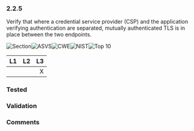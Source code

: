### 2.2.5 
Verify that where a credential service provider (CSP) and the application verifying authentication are separated, mutually authenticated TLS is in place between the two endpoints.

![Section](https://img.shields.io/badge/V2-green.svg)![ASVS](https://img.shields.io/badge/ASVS-2.2.5-blue.svg)![CWE](https://img.shields.io/badge/CWE-319-red.svg)![NIST](https://img.shields.io/badge/NIST-5.2.6-important.svg)![Top 10](https://img.shields.io/badge/--lightgray.svg)

| L1| L2| L3|
| --|:--:|-:|
|  |  | X |

### Tested

### Validation

### Comments

        